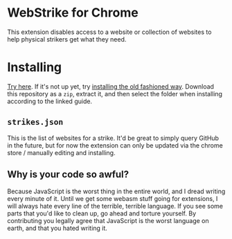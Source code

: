 # WebStrike for Chrome

This extension disables access to a website or collection of websites to help physical strikers get what they need.

# Installing

[Try here](https://chrome.google.com/webstore/detail/gncbiclggjkgcnecfcfpdclkdojpjajj).  If it's not up yet, try [installing the old fashioned way](https://stackoverflow.com/questions/24577024/install-chrome-extension-not-in-the-store).  Download this repository as a `zip`, extract it, and then select the folder when installing according to the linked guide.

## `strikes.json`

This is the list of websites for a strike.  It'd be great to simply query GitHub in the future, but for now the extension can only be updated via the chrome store / manually editing and installing.

## Why is your code so awful?
Because JavaScript is the worst thing in the entire world, and I dread writing every minute of it.  Until we get some webasm stuff going for extensions, I will always hate every line of the terrible, terrible language.  If you see some parts that you'd like to clean up, go ahead and torture yourself.  By contributing you legally agree that JavaScript is the worst language on earth, and that you hated writing it.
